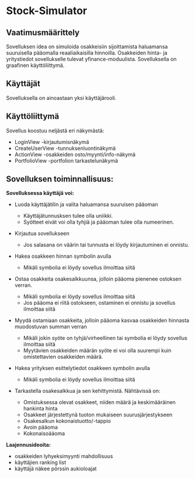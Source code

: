 # Stock-Simulator

## Vaatimusmäärittely

Sovelluksen idea on simuloida osakkeisiin sijoittamista haluamansa suuruisella pääomalla reaaliaikaisilla hinnoilla. 
Osakkeiden hinta- ja yritystiedot sovellukselle tulevat yfinance-moduulista. Sovelluksella on graafinen käyttöliittymä.

## Käyttäjät

Sovelluksella on ainoastaan yksi käyttäjärooli.

## Käyttöliittymä

Sovellus koostuu neljästä eri näkymästä:
- LoginView -kirjautumisnäkymä
- CreateUserView -tunnuksenluontinäkymä
- ActionView -osakkeiden osto/myynti/info-näkymä
- PortfolioView -portfolion tarkastelunäkymä


## Sovelluksen toiminnallisuus:

**Sovelluksessa käyttäjä voi:**


- Luoda käyttäjätilin ja valita haluamansa suuruisen pääoman
    - Käyttäjätunnusksen tulee olla uniikki.
    - Syötteet eivät voi olla tyhjiä ja pääoman tulee olla numeerinen.
- Kirjautua sovellukseen
    - Jos salasana on väärin tai tunnusta ei löydy kirjautuminen ei onnistu.
- Hakea osakkeen hinnan symbolin avulla
    - Mikäli symbolia ei löydy sovellus ilmoittaa siitä
- Ostaa osakkeita osakesalkkuunsa, jolloin pääoma pienenee ostoksen verran.
    -  Mikäli symbolia ei löydy sovellus ilmoittaa siitä
    - Jos pääoma ei riitä ostokseen, ostaminen ei onnistu ja sovellus ilmoittaa siitä

- Myydä ostamiaan osakkeita, jolloin pääoma kasvaa osakkeiden hinnasta muodostuvan summan verran
    - Mikäli jokin syöte on tyhjä/virheellinen tai symbolia ei löydy sovellus ilmoittaa siitä
    - Myytävien osakkeiden määrän syöte ei voi olla suurempi kuin omistettavien osakkeiden määrä. 
- Hakea yrityksen esittelytiedot osakkeen symbolin avulla
    - Mikäli symbolia ei löydy sovellus ilmoittaa siitä
- Tarkastella osakesalkkua ja sen kehittymistä. Nähtävissä on:
    - Omistuksessa olevat osakkeet, niiden määrä ja keskimääräinen hankinta hinta
    - Osakkeet järjestettynä tuoton mukaiseen suurusjärjestykseen
    - Osakesalkun kokonaistuotto/-tappio
    - Avoin pääoma
    - Kokonaisoääoma
    


**Laajennusideoita:**

- osakkeiden lyhyeksimyynti mahdollisuus
- käyttäjien ranking list
- käyttäjä näkee pörssin aukioloajat
